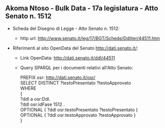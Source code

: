 ## Akoma Ntoso - Bulk Data - 17a legislatura - Atto Senato n. 1512 ##

* Scheda del Disegno di Legge - Atto Senato n. 1512:
	* http url: http://www.senato.it/leg/17/BGT/Schede/Ddliter/44511.htm

* Riferimenti al sito OpenData del Senato http://dati.senato.it/:
	* Link OpenData: http://dati.senato.it/ddl/44511
	* Query SPARQL per i documenti relativi all'Atto Senato:

        PREFIX osr: <http://dati.senato.it/osr/>  
		SELECT DISTINCT ?testoPresentato ?testoApprovato  
		WHERE  
		{  
		    ?ddl a osr:Ddl.  
		    ?ddl osr:idFase 1512 .  
		    OPTIONAL { ?ddl osr:testoPresentato ?testoPresentato }  
		    OPTIONAL { ?ddl osr:testoApprovato ?testoApprovato }  
		}
		
